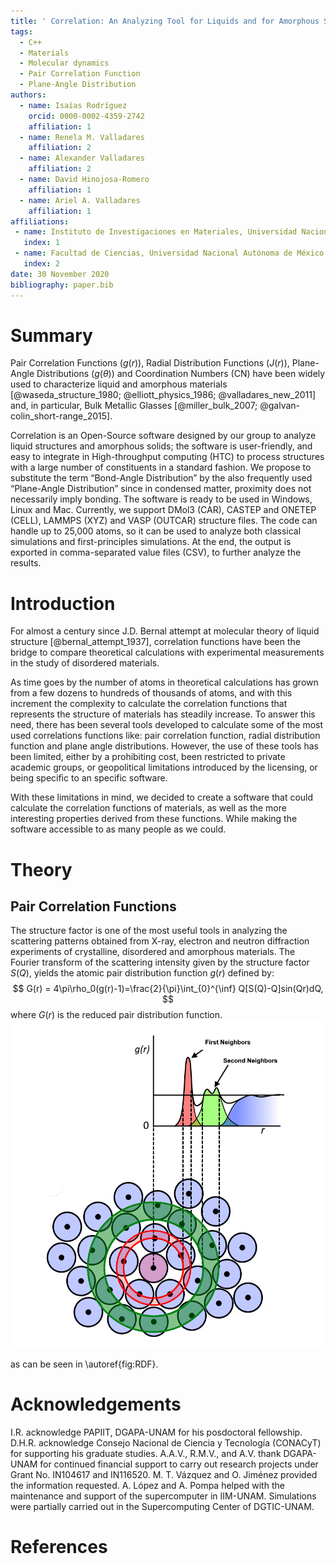 ```yaml
---
title: ' Correlation: An Analyzing Tool for Liquids and for Amorphous Solids'
tags:
  - C++
  - Materials
  - Molecular dynamics
  - Pair Correlation Function
  - Plane-Angle Distribution
authors:
  - name: Isaías Rodríguez
    orcid: 0000-0002-4359-2742
    affiliation: 1
  - name: Renela M. Valladares
    affiliation: 2
  - name: Alexander Valladares
    affiliation: 2
  - name: David Hinojosa-Romero
    affiliation: 1
  - name: Ariel A. Valladares
    affiliation: 1
affiliations:
 - name: Instituto de Investigaciones en Materiales, Universidad Nacional Autónoma de México
   index: 1
 - name: Facultad de Ciencias, Universidad Nacional Autónoma de México
   index: 2
date: 30 November 2020
bibliography: paper.bib
---
```


# Summary

Pair Correlation Functions ($g(r)$), Radial Distribution Functions ($J(r)$), Plane-Angle Distributions ($g(\theta)$) and Coordination Numbers (CN) have been widely used to characterize liquid and amorphous materials [@waseda_structure_1980; @elliott_physics_1986; @valladares_new_2011] and, in particular, Bulk Metallic Glasses [@miller_bulk_2007; @galvan-colin_short-range_2015].

Correlation is an Open-Source software designed by our group to analyze liquid structures and amorphous solids; the software is user-friendly, and easy to integrate in High-throughput computing (HTC) to process structures with a large number of constituents in a standard fashion. We propose to substitute the term “Bond-Angle Distribution” by the also frequently used “Plane-Angle Distribution” since in condensed matter, proximity does not necessarily imply bonding. The software is ready to be used in Windows, Linux and Mac. Currently, we support DMol3 (CAR), CASTEP and ONETEP (CELL), LAMMPS (XYZ) and VASP (OUTCAR) structure files. The code can handle up to 25,000 atoms, so it can be used to analyze both classical simulations and first-principles simulations. At the end, the output is exported in comma-separated value files (CSV), to further analyze the results.

# Introduction

For almost a century since J.D. Bernal attempt at molecular theory of liquid structure [@bernal_attempt_1937], correlation functions have been the bridge to compare theoretical calculations with experimental measurements in the study of disordered materials.

As time goes by the number of atoms in theoretical calculations has grown from a few dozens to hundreds of thousands of atoms, and with this increment the complexity to calculate the correlation functions that represents the structure of materials has steadily increase.
To answer this need, there has been several tools developed to calculate some of the most used correlations functions like: pair correlation function, radial distribution function and plane angle distributions.
However, the use of these tools has been limited, either by a prohibiting cost, been restricted to private academic groups, or geopolitical limitations introduced by the licensing, or being specific to an specific software.

With these limitations in mind, we decided to create a software that could calculate the correlation functions of materials, as well as the more interesting properties derived from these functions. While making the software accessible to as many people as we could.


# Theory

## Pair Correlation Functions

The structure factor is one of the most useful tools in analyzing the scattering patterns obtained from X-ray, electron and neutron diffraction experiments of crystalline, disordered and amorphous materials.
The Fourier transform of the scattering intensity given by the structure factor $S(Q)$, yields the atomic pair distribution function $g(r)$ defined by:
$$
G(r) = 4\pi\rho_0(g(r)-1)=\frac{2}{\pi}\int_{0}^{\inf} Q[S(Q)-Q]sin(Qr)dQ,
$$
where $G(r)$ is the reduced pair distribution function.
![Schematic plot of the Pair Distribution Function for an amorphous metallic alloy. \label{fig:RDF}](./Images/Fig1.png)

as can be seen in \autoref{fig:RDF}.

# Acknowledgements

I.R. acknowledge PAPIIT, DGAPA-UNAM for his posdoctoral fellowship.
D.H.R. acknowledge Consejo Nacional de Ciencia y Tecnología (CONACyT) for supporting his graduate studies.
A.A.V., R.M.V., and A.V. thank DGAPA-UNAM for continued financial support to carry out research projects under Grant No. IN104617 and IN116520.
M. T. Vázquez and O. Jiménez provided the information requested.
A. López and A. Pompa helped with the maintenance and support of the supercomputer in IIM-UNAM.
Simulations were partially carried out in the Supercomputing Center of DGTIC-UNAM.

# References

